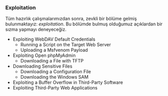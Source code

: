### Exploitation

Tüm hazırlık çalışmalarımızdan sonra, zevkli bir bölüme gelmiş bulunmaktayız: _exploitation_. Bu bölümde bulmuş olduğumuz açıklardan bir sızma yapmayı deneyeceğiz.

* Exploiting WebDAV Default Credentials
    * Running a Script on the Target Web Server
    * Uploading a Msfvenom Payload
* Exploiting Open phpMyAdmin
    * Downloading a File with TFTP
* Downloading Sensitive Files
    * Downloading a Configuration File
    * Downloading the Windows SAM
* Exploiting a Buffer Overflow in Third-Party Software
* Exploiting Third-Party Web Applications